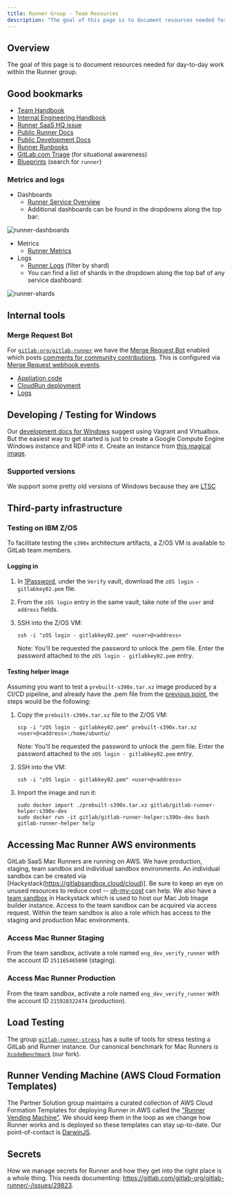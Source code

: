 ```yaml
---
title: Runner Group - Team Resources
description: "The goal of this page is to document resources needed for day-to-day work within the Runner group."
---
```


## Overview

The goal of this page is to document resources needed for day-to-day work within the Runner group.

## Good bookmarks

- [Team Handbook](/handbook/engineering/devops/ops/verify/runner/)
- [Internal Engineering Handbook](https://internal.gitlab.com/handbook/engineering/)
- [Runner SaaS HQ issue](https://gitlab.com/groups/gitlab-org/-/epics/9969)
- [Public Runner Docs](https://docs.gitlab.com/runner/)
- [Public Development Docs](https://docs.gitlab.com/runner/development/)
- [Runner Runbooks](https://gitlab.com/gitlab-com/runbooks/-/tree/master/docs/ci-runners)
- [GitLab.com Triage](https://dashboards.gitlab.net/d/RZmbBr7mk/gitlab-triage?orgId=1) (for situational awareness)
- [Blueprints](https://gitlab.com/gitlab-org/gitlab/-/tree/master/doc/architecture/blueprints) (search for `runner`)

### Metrics and logs

- Dashboards
  - [Runner Service Overview](https://dashboards.gitlab.net/d/ci-runners-main/ci-runners-overview?orgId=1)
  - Additional dashboards can be found in the dropdowns along the top bar:

![runner-dashboards](/images/engineering/devops/ops/verify/runner/team-resources/runner-dashboards.png)

- Metrics
  - [Runner Metrics](https://docs.gitlab.com/runner/monitoring/index.html)
- Logs
  - [Runner Logs](https://log.gprd.gitlab.net/goto/3d8891e0-2035-11ee-8afc-c9851e4645c0) (filter by shard)
  - You can find a list of shards in the dropdown along the top baf of any service dashboard:

![runner-shards](/images/engineering/devops/ops/verify/runner/team-resources/runner-shards.png)

## Internal tools

### Merge Request Bot

For
[`gitlab-org/gitlab-runner`](https://gitlab.com/gitlab-org/gitlab-runner)
we have the [Merge Request Bot](https://gitlab.com/merge-request-bot/merge-request-bot) enabled which posts
[comments for community contributions](https://gitlab.com/gitlab-org/gitlab-runner/-/merge_requests/2407#note_411098266).
This is configured via [Merge Request webhook events](https://gitlab.com/gitlab-org/gitlab-runner/hooks).

- [Appliation code](https://gitlab.com/merge-request-bot/merge-request-bot)
- [CloudRun deployment](https://gitlab.com/gitlab-org/ci-cd/merge-request-bot/infrastructure/cloud-run)
- [Logs](https://console.cloud.google.com/logs/query;query=resource.type%20%3D%20%22cloud_run_revision%22%0Aresource.labels.service_name%20%3D%20%22merge-request-bot%22%0Aresource.labels.location%20%3D%20%22europe-west4%22%0A%20severity%3E%3DDEFAULT%0Atimestamp%3E%3D%222020-09-11T10:25:17.532Z%22%20timestamp%3C%3D%222020-09-11T11:25:17.532Z%22;timeRange=PT1H;summaryFields=:true:32:beginning?customFacets=&scrollTimestamp=2020-09-11T11:25:01.157050000Z&project=group-verify-df9383)

## Developing / Testing for Windows

Our [development docs for Windows](https://docs.gitlab.com/runner/development/#developing-for-windows-on-a-non-windows-environment) suggest using Vagrant and Virtualbox.
But the easiest way to get started is just to create a Google Compute Engine Windows instance and RDP into it.
Create an instance from [this magical image](https://console.cloud.google.com/compute/imagesDetail/projects/group-verify-df9383/global/images/runners-windows-2004-core-containers-beta?project=group-verify-df9383).

### Supported versions

We support some pretty old versions of Windows because they are [LTSC](https://learn.microsoft.com/en-us/lifecycle/products/windows-10-enterprise-ltsc-2019)

## Third-party infrastructure

### Testing on IBM Z/OS

To facilitate testing the `s390x` architecture artifacts,
a Z/OS VM is available to GitLab team members.

#### Logging in

1. In [1Password](/handbook/security/corporate/systems/1password/),
   under the `Verify` vault, download the `zOS login - gitlabkey02.pem` file.
1. From the `zOS login` entry in the same vault, take note of the `user` and `address` fields.
1. SSH into the Z/OS VM:

    ```shell
    ssh -i "zOS login - gitlabkey02.pem" <user>@<address>
    ```

   Note: You'll be requested the password to unlock the .pem file. Enter the password attached
   to the `zOS login - gitlabkey02.pem` entry.

#### Testing helper image

Assuming you want to test a `prebuilt-s390x.tar.xz` image produced by a CI/CD pipeline,
and already have the .pem file from the [previous point](#logging-in),
the steps would be the following:

1. Copy the `prebuilt-s390x.tar.xz` file to the Z/OS VM:

    ```shell script
    scp -i "zOS login - gitlabkey02.pem" prebuilt-s390x.tar.xz <user>@<address>:/home/ubuntu/
    ```

   Note: You'll be requested the password to unlock the .pem file. Enter the password attached
   to the `zOS login - gitlabkey02.pem` entry.

1. SSH into the VM:

    ```shell
    ssh -i "zOS login - gitlabkey02.pem" <user>@<address>
    ```

1. Import the image and run it:

    ```shell
    sudo docker import ./prebuilt-s390x.tar.xz gitlab/gitlab-runner-helper:s390x-dev
    sudo docker run -it gitlab/gitlab-runner-helper:s390x-dev bash
    gitlab-runner-helper help
    ```

## Accessing Mac Runner AWS environments

GitLab SaaS Mac Runners are running on AWS.
We have production, staging, team sandbox and individual sandbox environments.
An individual sandbox can be created via [Hackystack(https://gitlabsandbox.cloud/cloud)].
Be sure to keep an eye on unused resources to reduce cost -- [oh-my-cost](https://gitlab.com/josephburnett/oh-my-cost) can help.
We also have a [team sandbox](https://gitlabsandbox.cloud/cloud/accounts/5442c67c-1673-4351-b85d-e366c328bfea) in Hackystack which is used to host our Mac Job Image builder instance.
Access to the team sandbox can be acquired via access request.
Within the team sandbox is also a role which has access to the staging and production Mac environments.

### Access Mac Runner Staging

From the team sandbox, activate a role named `eng_dev_verify_runner` with the account ID `251165465090` (staging).

### Access Mac Runner Production

From the team sandbox, activate a role named `eng_dev_verify_runner` with the account ID `215928322474` (production).

## Load Testing

The group [`gitlab-runner-stress`](https://gitlab.com/gitlab-org/ci-cd/gitlab-runner-stress) has a suite of tools for stress testing a GitLab and Runner instance.
Our canonical benchmark for Mac Runners is [`XcodeBenchmark`](https://gitlab.com/gitlab-org/ci-cd/tests/saas-runners-tests/macos-platform/XcodeBenchmark) (our fork).

## Runner Vending Machine (AWS Cloud Formation Templates)

The Partner Solution group maintains a curated collection of AWS Cloud Formation Templates for deploying Runner in AWS called the ["Runner Vending Machine"](https://gitlab.com/guided-explorations/aws/gitlab-runner-autoscaling-aws-asg#easy-buttons-provided).
We should keep them in the loop as we change how Runner works and is deployed so these templates can stay up-to-date.
Our point-of-contact is [DarwinJS](https://gitlab.slack.com/team/UPCBGABMK).

## Secrets

How we manage secrets for Runner and how they get into the right place is a whole thing.
This needs documenting: https://gitlab.com/gitlab-org/gitlab-runner/-/issues/29823.
